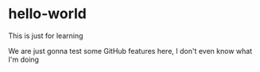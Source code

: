 # hello-world
This is just for learning


We are just gonna test some GitHub features here, I don't even know what I'm doing
